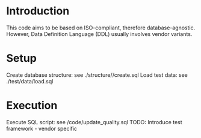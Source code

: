 # Introduction

This code aims to be based on ISO-compliant, therefore database-agnostic.
However, Data Definition Language (DDL) usually involves vendor variants.

# Setup

Create database structure: see ./structure/<VARIANT>/create.sql
Load test data: see ./test/data/load.sql

# Execution

Execute SQL script: see /code/update_quality.sql
TODO: Introduce test framework - vendor specific
